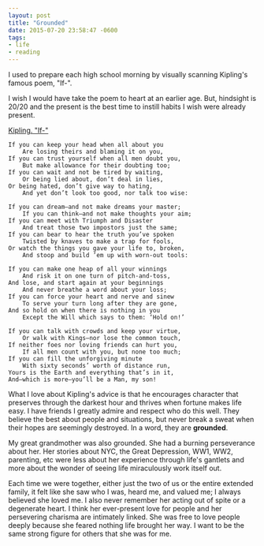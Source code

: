 ```yaml
---
layout: post
title: "Grounded"
date: 2015-07-20 23:58:47 -0600
tags:
- life
- reading
---
```


I used to prepare each high school morning by visually scanning Kipling's
famous poem, "If-".

<!--more-->

I wish I would have take the poem to heart at an earlier
age. But, hindsight is 20/20 and the present is the best time to instill
habits I wish were already present.

[Kipling. "If-"](http://www.poetryfoundation.org/poem/175772)

```
If you can keep your head when all about you
    Are losing theirs and blaming it on you,
If you can trust yourself when all men doubt you,
    But make allowance for their doubting too;
If you can wait and not be tired by waiting,
    Or being lied about, don’t deal in lies,
Or being hated, don’t give way to hating,
    And yet don’t look too good, nor talk too wise:

If you can dream—and not make dreams your master;
    If you can think—and not make thoughts your aim;
If you can meet with Triumph and Disaster
    And treat those two impostors just the same;
If you can bear to hear the truth you’ve spoken
    Twisted by knaves to make a trap for fools,
Or watch the things you gave your life to, broken,
    And stoop and build ’em up with worn-out tools:

If you can make one heap of all your winnings
    And risk it on one turn of pitch-and-toss,
And lose, and start again at your beginnings
    And never breathe a word about your loss;
If you can force your heart and nerve and sinew
    To serve your turn long after they are gone,
And so hold on when there is nothing in you
    Except the Will which says to them: ‘Hold on!’

If you can talk with crowds and keep your virtue,
    Or walk with Kings—nor lose the common touch,
If neither foes nor loving friends can hurt you,
    If all men count with you, but none too much;
If you can fill the unforgiving minute
    With sixty seconds’ worth of distance run,
Yours is the Earth and everything that’s in it,
And—which is more—you’ll be a Man, my son!
```

What I Iove about Kipling's advice is that he encourages character that
preserves through the darkest hour and thrives when fortune makes life
easy. I have friends I greatly admire and respect who do this well. They
believe the best about people and situations, but never break a sweat
when their hopes are seemingly destroyed. In a word, they are __grounded__.

My great grandmother was also grounded. She had a burning perseverance
about her. Her stories about NYC, the Great Depression, WW1, WW2,
parenting, etc were less about her experience through life's gantlets
and more about the wonder of seeing life miraculously work itself out.

Each time we were together, either just the two of us or the entire
extended family, it felt like she saw who I was, heard me, and valued
me; I always believed she loved me. I also never remember her acting out
of spite or a degenerate heart. I think her ever-present love for people
and her persevering charisma are intimately linked. She was free to love
people deeply because she feared nothing life brought her way. I want to
be the same strong figure for others that she was for me.

